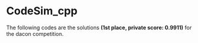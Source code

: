# CodeSim_cpp

The following codes are the solutions **(1st place, private score: 0.9911)** for the dacon competition.
